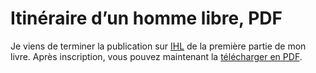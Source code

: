 # Itinéraire d’un homme libre, PDF

Je viens de terminer la publication sur [IHL](http://ihl.tcrouzet.com/) de la première partie de mon livre. Après inscription, vous pouvez maintenant la [télécharger en PDF](http://ihl.tcrouzet.com/download/).